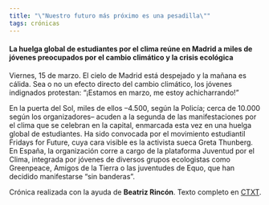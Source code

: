 ```yaml
---
title: "\"Nuestro futuro más próximo es una pesadilla\""
tags: crónicas
---
```

#### La huelga global de estudiantes por el clima reúne en Madrid a miles de jóvenes preocupados por el cambio climático y la crisis ecológica

Viernes, 15 de marzo. El cielo de Madrid está despejado y la mañana es cálida. Sea o no un efecto directo del cambio climático, los jóvenes indignados protestan: “¡Estamos en marzo, me estoy achicharrando!”

En la puerta del Sol, miles de ellos –4.500, según la Policía; cerca de 10.000 según los organizadores– acuden a la segunda de las manifestaciones por el clima que se celebran en la capital, enmarcada esta vez en una huelga global de estudiantes. Ha sido convocada por el movimiento estudiantil Fridays for Future, cuya cara visible es la activista sueca Greta Thunberg. En España, la organización corre a cargo de la plataforma Juventud por el Clima, integrada por jóvenes de diversos grupos ecologistas como Greenpeace, Amigos de la Tierra o las juventudes de Equo, que han decidido manifestarse “sin banderas”.

Crónica realizada con la ayuda de **Beatriz Rincón**. Texto completo en [CTXT](https://ctxt.es/es/20190313/Politica/24997/cambio-climatico-calentamiento-planeta-huelga-clima-Greta-Thunberg-Elena-de-sus.htm).

